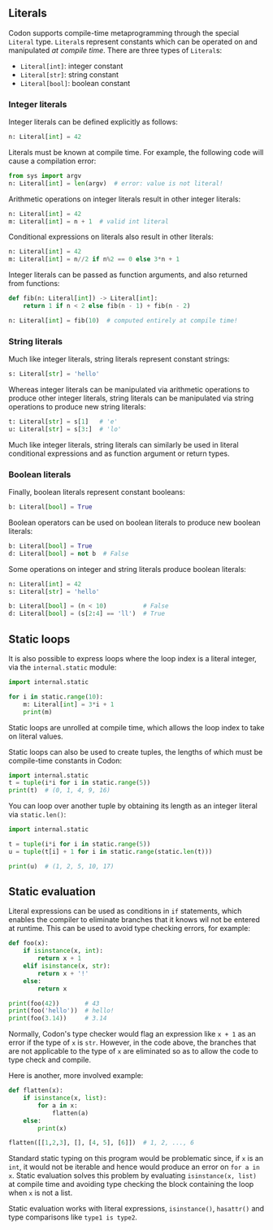 ## Literals

Codon supports compile-time metaprogramming through the
special `Literal` type. `Literal`s represent constants which
can be operated on and manipulated *at compile time*.
There are three types of `Literal`s:

- `Literal[int]`: integer constant
- `Literal[str]`: string constant
- `Literal[bool]`: boolean constant

### Integer literals

Integer literals can be defined explicitly as follows:

``` python
n: Literal[int] = 42
```

Literals must be known at compile time. For example, the following
code will cause a compilation error:

``` python
from sys import argv
n: Literal[int] = len(argv)  # error: value is not literal!
```

Arithmetic operations on integer literals result in other
integer literals:

``` python
n: Literal[int] = 42
m: Literal[int] = n + 1  # valid int literal
```

Conditional expressions on literals also result in other
literals:

``` python
n: Literal[int] = 42
m: Literal[int] = n//2 if n%2 == 0 else 3*n + 1
```

Integer literals can be passed as function arguments, and
also returned from functions:

``` python
def fib(n: Literal[int]) -> Literal[int]:
    return 1 if n < 2 else fib(n - 1) + fib(n - 2)

n: Literal[int] = fib(10)  # computed entirely at compile time!
```

### String literals

Much like integer literals, string literals represent constant
strings:

``` python
s: Literal[str] = 'hello'
```

Whereas integer literals can be manipulated via arithmetic operations
to produce other integer literals, string literals can be manipulated
via string operations to produce new string literals:

``` python
t: Literal[str] = s[1]   # 'e'
u: Literal[str] = s[3:]  # 'lo'
```

Much like integer literals, string literals can similarly be used in
literal conditional expressions and as function argument or return
types.

### Boolean literals

Finally, boolean literals represent constant booleans:

``` python
b: Literal[bool] = True
```

Boolean operators can be used on boolean literals to produce new
boolean literals:

``` python
b: Literal[bool] = True
d: Literal[bool] = not b  # False
```

Some operations on integer and string literals produce boolean literals:

``` python
n: Literal[int] = 42
s: Literal[str] = 'hello'

b: Literal[bool] = (n < 10)          # False
d: Literal[bool] = (s[2:4] == 'll')  # True
```

## Static loops

It is also possible to express loops where the loop index is a literal
integer, via the `internal.static` module:

``` python
import internal.static

for i in static.range(10):
    m: Literal[int] = 3*i + 1
    print(m)
```

Static loops are unrolled at compile time, which allows the loop index
to take on literal values.

Static loops can also be used to create tuples, the lengths of which
must be compile-time constants in Codon:

``` python
import internal.static
t = tuple(i*i for i in static.range(5))
print(t)  # (0, 1, 4, 9, 16)
```

You can loop over another tuple by obtaining its length as an integer
literal via `static.len()`:

``` python
import internal.static

t = tuple(i*i for i in static.range(5))
u = tuple(t[i] + 1 for i in static.range(static.len(t)))

print(u)  # (1, 2, 5, 10, 17)
```

## Static evaluation

Literal expressions can be used as conditions in `if` statements, which
enables the compiler to eliminate branches that it knows wil not be
entered at runtime. This can be used to avoid type checking errors, for
example:

``` python
def foo(x):
    if isinstance(x, int):
        return x + 1
    elif isinstance(x, str):
        return x + '!'
    else:
        return x

print(foo(42))       # 43
print(foo('hello'))  # hello!
print(foo(3.14))     # 3.14
```

Normally, Codon's type checker would flag an expression like `x + 1` as
an error if the type of `x` is `str`. However, in the code above, the
branches that are not applicable to the type of `x` are eliminated so as
to allow the code to type check and compile.

Here is another, more involved example:

``` python
def flatten(x):
    if isinstance(x, list):
        for a in x:
            flatten(a)
    else:
        print(x)

flatten([[1,2,3], [], [4, 5], [6]])  # 1, 2, ..., 6
```

Standard static typing on this program would be problematic since, if `x`
is an `int`, it would not be iterable and hence would produce an error on
`for a in x`. Static evaluation solves this problem by evaluating
`isinstance(x, list)` at compile time and avoiding type checking the block
containing the loop when `x` is not a list.

Static evaluation works with literal expressions, `isinstance()`, `hasattr()`
and type comparisons like `type1 is type2`.
